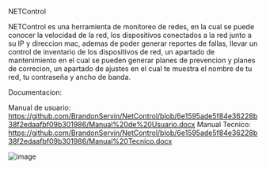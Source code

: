NETControl

NETControl es una herramienta de monitoreo de redes, en la cual se puede conocer la velocidad de la red, los dispositivos conectados a la red
junto a su IP y direccion mac, ademas de poder generar reportes de fallas, llevar un control de inventario de los dispositivos de red, un apartado de mantenimiento 
en el cual se pueden generar planes de prevencion y planes de correcion, un apartado de ajustes en el cual te muestra el nombre de tu red, tu contraseña y ancho de banda.

Documentacion:

Manual de usuario: https://github.com/BrandonServin/NetControl/blob/6e1595ade5f84e36228b38f2edaafbf09b301986/Manual%20de%20Usuario.docx
Manual Tecnico: https://github.com/BrandonServin/NetControl/blob/6e1595ade5f84e36228b38f2edaafbf09b301986/Manual%20Tecnico.docx

![image](https://github.com/user-attachments/assets/f40ec481-aa61-4163-8d9d-3298b2e3ae9d)

